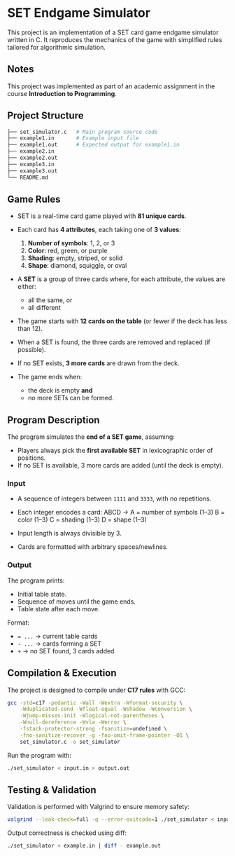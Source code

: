 # SET Endgame Simulator

This project is an implementation of a SET card game endgame simulator written in C.
It reproduces the mechanics of the game with simplified rules tailored for algorithmic simulation. 

## Notes
This project was implemented as part of an academic assignment in the course **Introduction to Programming**.

## Project Structure
```bash
├── set_simulator.c   # Main program source code
├── example1.in       # Example input file
├── example1.out      # Expected output for example1.in
├── example2.in
├── example2.out
├── example3.in
├── example3.out
└── README.md
```

## Game Rules

- SET is a real-time card game played with **81 unique cards**.  
- Each card has **4 attributes**, each taking one of **3 values**:
  1. **Number of symbols**: 1, 2, or 3  
  2. **Color**: red, green, or purple  
  3. **Shading**: empty, striped, or solid  
  4. **Shape**: diamond, squiggle, or oval  

- A **SET** is a group of three cards where, for each attribute, the values are either:
  - all the same, or  
  - all different  

- The game starts with **12 cards on the table** (or fewer if the deck has less than 12).  
- When a SET is found, the three cards are removed and replaced (if possible).  
- If no SET exists, **3 more cards** are drawn from the deck.  
- The game ends when:
  - the deck is empty **and**  
  - no more SETs can be formed.

## Program Description

The program simulates the **end of a SET game**, assuming:
- Players always pick the **first available SET** in lexicographic order of positions.  
- If no SET is available, 3 more cards are added (until the deck is empty).  

### Input
- A sequence of integers between `1111` and `3333`, with no repetitions.  
- Each integer encodes a card:
ABCD →
A = number of symbols (1–3)
B = color (1–3)
C = shading (1–3)
D = shape (1–3)

- Input length is always divisible by 3.  
- Cards are formatted with arbitrary spaces/newlines.  

### Output
The program prints:
- Initial table state.  
- Sequence of moves until the game ends.  
- Table state after each move.  

Format:
- `= ...` → current table cards  
- `- ...` → cards forming a SET  
- `+` → no SET found, 3 cards added

## Compilation & Execution

The project is designed to compile under **C17 rules** with GCC:

```bash
gcc -std=c17 -pedantic -Wall -Wextra -Wformat-security \
    -Wduplicated-cond -Wfloat-equal -Wshadow -Wconversion \
    -Wjump-misses-init -Wlogical-not-parentheses \
    -Wnull-dereference -Wvla -Werror \
    -fstack-protector-strong -fsanitize=undefined \
    -fno-sanitize-recover -g -fno-omit-frame-pointer -O1 \
    set_simulator.c -o set_simulator
```
Run the program with:

```bash
./set_simulator < input.in > output.out
```
## Testing & Validation

Validation is performed with Valgrind to ensure memory safety:
```bash
valgrind --leak-check=full -q --error-exitcode=1 ./set_simulator < input.in
```

Output correctness is checked using diff:
```bash
./set_simulator < example.in | diff - example.out
```

